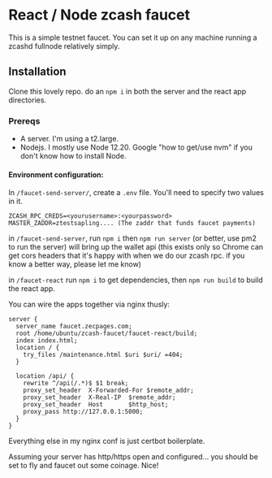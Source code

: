 # React / Node zcash faucet

This is a simple testnet faucet. You can set it up on any machine running a zcashd fullnode relatively simply.

## Installation

Clone this lovely repo. do an `npm i` in both the server and the react app directories.

### Prereqs

- A server. I'm using a t2.large.
- Nodejs. I mostly use Node 12.20. Google "how to get/use nvm" if you don't know how to install Node.

#### Environment configuration:

In `/faucet-send-server/`, create a `.env` file. You'll need to specify two values in it.

```
ZCASH_RPC_CREDS=<yourusername>:<yourpassword>
MASTER_ZADDR=ztestsapling.... (The zaddr that funds faucet payments)
```

in `/faucet-send-server`, run `npm i` then `npm run server` (or better, use pm2 to run the server) will bring up the wallet api (this exists only so Chrome can get cors headers that it's happy with when we do our zcash rpc. if you know a better way, please let me know)

in `/faucet-react` run `npm i` to get dependencies, then `npm run build` to build the react app.

You can wire the apps together via nginx thusly:

```
server {
  server_name faucet.zecpages.com;
  root /home/ubuntu/zcash-faucet/faucet-react/build;
  index index.html;
  location / {
    try_files /maintenance.html $uri $uri/ =404;
  }

  location /api/ {
    rewrite ^/api(/.*)$ $1 break;
    proxy_set_header  X-Forwarded-For $remote_addr;
    proxy_set_header  X-Real-IP  $remote_addr;
    proxy_set_header  Host       $http_host;
    proxy_pass http://127.0.0.1:5000;
  }
}
```

Everything else in my nginx conf is just certbot boilerplate.

Assuming your server has http/https open and configured... you should be set to fly and faucet out some coinage. Nice!
